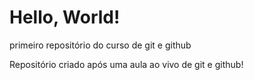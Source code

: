# Hello, World!
 primeiro repositório do curso de git e github

 Repositório criado após uma aula ao vivo de git e github!